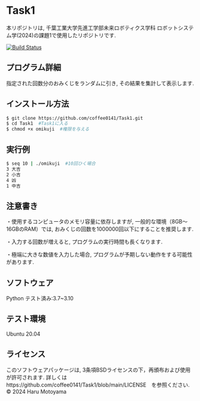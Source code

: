 # Task1
本リポジトリは, 千葉工業大学先進工学部未来ロボティクス学科 ロボットシステム学(2024)の課題1で使用したリポジトリです.

[![Build Status](https://github.com/coffee0141/Task1/actions/workflows/test.yml/badge.svg)](https://github.com/coffee0141/Task1/actions/workflows/test.yml)

## プログラム詳細
指定された回数分のおみくじをランダムに引き, その結果を集計して表示します.

## インストール方法
```bash
$ git clone https://github.com/coffee0141/Task1.git
$ cd Task1  #Task1に入る
$ chmod +x omikuji  #権限を与える
```
## 実行例
```bash
$ seq 10 | ./omikuji  #10回ひく場合
3 大吉
2 小吉
4 凶
1 中吉
```

## 注意書き
・使用するコンピュータのメモリ容量に依存しますが, 一般的な環境（8GB～16GBのRAM）では, おみくじの回数を1000000回以下にすることを推奨します.

・入力する回数が増えると, プログラムの実行時間も長くなります.

・極端に大きな数値を入力した場合, プログラムが予期しない動作をする可能性があります.

## ソフトウェア
Python テスト済み:3.7~3.10

## テスト環境
Ubuntu 20.04

## ライセンス
このソフトウェアパッケージは, 3条項BSDライセンスの下，再頒布および使用が許可されます.
詳しくはhttps://github.com/coffee0141/Task1/blob/main/LICENSE　を参照ください.
© 2024 Haru Motoyama
